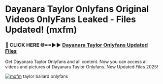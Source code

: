 # Dayanara Taylor Onlyfans Original Videos 0nlyFans Leaked - Files Updated! (mxfm)

<h3>🔴 CLICK HERE 🌐==►► <a href="https://hideuri.com/03YgE1" rel="nofollow">Dayanara Taylor Onlyfans Updated Files</a></h3>

Get Dayanara Taylor Onlyfans and all content. Now you can access all videos and pictures of Dayanara Taylor Onlyfans. New Updated Files 2025!

[![mxfm](https://i.imgur.com/NaUBvic.gif)](https://hideuri.com/03YgE1)
taylor ballard onlyfans